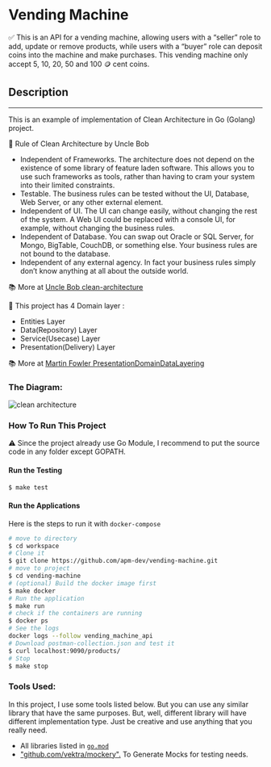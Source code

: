 # Vending Machine

✅ This is an API for a vending machine, allowing users with a “seller” role to add, update or remove products, while users with a “buyer” role can deposit coins into the machine and make purchases. This vending machine only accept 5, 10, 20, 50 and 100 🪙 cent coins.

## Description
----------
This is an example of implementation of Clean Architecture in Go (Golang) project.

🔰 Rule of Clean Architecture by Uncle Bob
 * Independent of Frameworks. The architecture does not depend on the existence of some library of feature laden software. This allows you to use such frameworks as tools, rather than having to cram your system into their limited constraints.
 * Testable. The business rules can be tested without the UI, Database, Web Server, or any other external element.
 * Independent of UI. The UI can change easily, without changing the rest of the system. A Web UI could be replaced with a console UI, for example, without changing the business rules.
 * Independent of Database. You can swap out Oracle or SQL Server, for Mongo, BigTable, CouchDB, or something else. Your business rules are not bound to the database.
 * Independent of any external agency. In fact your business rules simply don’t know anything at all about the outside world.

📚 More at [Uncle Bob clean-architecture](https://blog.cleancoder.com/uncle-bob/2012/08/13/the-clean-architecture.html)

🔰 This project has 4 Domain layer :
 * Entities Layer
 * Data(Repository) Layer
 * Service(Usecase) Layer  
 * Presentation(Delivery) Layer

📚 More at [Martin Fowler PresentationDomainDataLayering](https://martinfowler.com/bliki/PresentationDomainDataLayering.html)

### The Diagram: 
![clean architecture](https://github.com/apm-dev/vending-machine/blob/feature/readme/clean-arch.png)


### How To Run This Project
⚠️ Since the project already use Go Module, I recommend to put the source code in any folder except GOPATH.

#### Run the Testing

```bash
$ make test
```

#### Run the Applications
Here is the steps to run it with `docker-compose`

```bash
# move to directory
$ cd workspace
# Clone it
$ git clone https://github.com/apm-dev/vending-machine.git
# move to project
$ cd vending-machine
# (optional) Build the docker image first
$ make docker
# Run the application
$ make run
# check if the containers are running
$ docker ps
# See the logs
docker logs --follow vending_machine_api
# Download postman-collection.json and test it
$ curl localhost:9090/products/
# Stop
$ make stop
```

### Tools Used:
In this project, I use some tools listed below. But you can use any similar library that have the same purposes. But, well, different library will have different implementation type. Just be creative and use anything that you really need. 

- All libraries listed in [`go.mod`](https://github.com/apm-dev/vending-machine/blob/main/go.mod)
- ["github.com/vektra/mockery".](https://github.com/vektra/mockery) To Generate Mocks for testing needs.